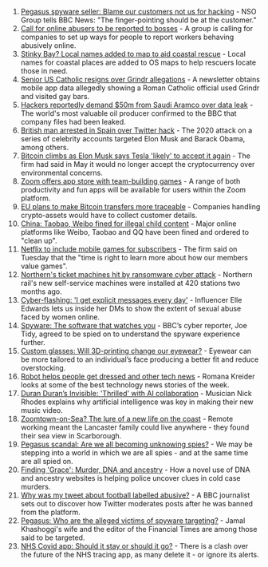 1. [Pegasus spyware seller: Blame our customers not us for hacking](https://www.bbc.co.uk/news/technology-57922664) - NSO Group tells BBC News: "The finger-pointing should be at the customer."
2. [Call for online abusers to be reported to bosses](https://www.bbc.co.uk/news/technology-57907852) - A group is calling for companies to set up ways for people to report workers behaving abusively online.
3. [Stinky Bay? Local names added to map to aid coastal rescue](https://www.bbc.co.uk/news/technology-57916520) - Local names for coastal places are added to OS maps to help rescuers locate those in need.
4. [Senior US Catholic resigns over Grindr allegations](https://www.bbc.co.uk/news/technology-57909329) - A newsletter obtains mobile app data allegedly showing a Roman Catholic official used Grindr and visited gay bars.
5. [Hackers reportedly demand $50m from Saudi Aramco over data leak](https://www.bbc.co.uk/news/business-57924355) - The world's most valuable oil producer confirmed to the BBC that company files had been leaked.
6. [British man arrested in Spain over Twitter hack](https://www.bbc.co.uk/news/technology-57916521) - The 2020 attack on a series of celebrity accounts targeted Elon Musk and Barack Obama, among others.
7. [Bitcoin climbs as Elon Musk says Tesla 'likely' to accept it again](https://www.bbc.co.uk/news/business-57924354) - The firm had said in May it would no longer accept the cryptocurrency over environmental concerns.
8. [Zoom offers app store with team-building games](https://www.bbc.co.uk/news/technology-57916519) - A range of both productivity and fun apps will be available for users within the Zoom platform.
9. [EU plans to make Bitcoin transfers more traceable](https://www.bbc.co.uk/news/technology-57901113) - Companies handling crypto-assets would have to collect customer details.
10. [China: Taobao, Weibo fined for illegal child content](https://www.bbc.co.uk/news/business-57911207) - Major online platforms like Weibo, Taobao and QQ have been fined and ordered to "clean up".
11. [Netflix to include mobile games for subscribers](https://www.bbc.co.uk/news/business-57910038) - The firm said on Tuesday that the "time is right to learn more about how our members value games".
12. [Northern's ticket machines hit by ransomware cyber attack](https://www.bbc.co.uk/news/uk-england-57892711) - Northern rail's new self-service machines were installed at 420 stations two months ago.
13. [Cyber-flashing: 'I get explicit messages every day'](https://www.bbc.co.uk/news/uk-57902816) - Influencer Elle Edwards lets us inside her DMs to show the extent of sexual abuse faced by women online.
14. [Spyware: The software that watches you](https://www.bbc.co.uk/news/technology-57894917) - BBC’s cyber reporter, Joe Tidy, agreed to be spied on to understand the spyware experience further.
15. [Custom glasses: Will 3D-printing change our eyewear?](https://www.bbc.co.uk/news/technology-57817901) - Eyewear can be more tailored to an individual’s face producing a better fit and reduce overstocking.
16. [Robot helps people get dressed and other tech news](https://www.bbc.co.uk/news/technology-57862434) - Romana Kreider looks at some of the best technology news stories of the week.
17. [Duran Duran’s Invisible: 'Thrilled' with AI collaboration](https://www.bbc.co.uk/news/technology-57737384) - Musician Nick Rhodes explains why artificial intelligence was key in making their new music video.
18. [Zoomtown-on-Sea? The lure of a new life on the coast](https://www.bbc.co.uk/news/uk-57892934) - Remote working meant the Lancaster family could live anywhere - they found their sea view in Scarborough.
19. [Pegasus scandal: Are we all becoming unknowing spies?](https://www.bbc.co.uk/news/technology-57910355) - We may be stepping into a world in which we are all spies - and at the same time are all spied on.
20. [Finding 'Grace': Murder, DNA and ancestry](https://www.bbc.co.uk/news/technology-57801794) - How a novel use of DNA and ancestry websites is helping police uncover clues in cold case murders.
21. [Why was my tweet about football labelled abusive?](https://www.bbc.co.uk/news/technology-57836409) - A BBC journalist sets out to discover how Twitter moderates posts after he was banned from the platform.
22. [Pegasus: Who are the alleged victims of spyware targeting?](https://www.bbc.co.uk/news/world-57891506) - Jamal Khashoggi's wife and the editor of the Financial Times are among those said to be targeted.
23. [NHS Covid app: Should it stay or should it go?](https://www.bbc.co.uk/news/technology-57836325) - There is a clash over the future of the NHS tracing app, as many delete it - or ignore its alerts.
